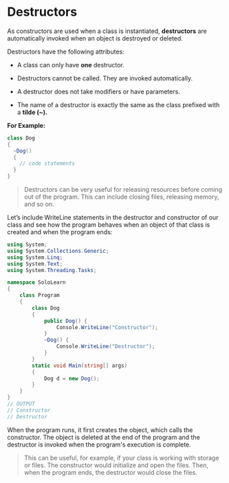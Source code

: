 # Destructors

As constructors are used when a class is instantiated, **destructors** are automatically invoked when an object is destroyed or deleted. 

Destructors have the following attributes:

- A class can only have **one** destructor.

- Destructors cannot be called. They are invoked automatically.

- A destructor does not take modifiers or have parameters. 

- The name of a destructor is exactly the same as the class prefixed with a **tilde (~).**

**For Example:**
```cs
class Dog
{
  ~Dog() 
  {
    // code statements
  }
}
```

> Destructors can be very useful for releasing resources before coming out of the program. This can include closing files, releasing memory, and so on.

Let’s include WriteLine statements in the destructor and constructor of our class and see how the program behaves when an object of that class is created and when the program ends: 

```cs
using System;
using System.Collections.Generic;
using System.Linq;
using System.Text;
using System.Threading.Tasks;

namespace SoloLearn
{
    class Program
    {
        class Dog
        {
            public Dog() {
                Console.WriteLine("Constructor");
            }
            ~Dog() {
                Console.WriteLine("Destructor");
            }
        }
        static void Main(string[] args)
        {
            Dog d = new Dog();
        }
    }
}
// OUTPUT
// Constructor
// Destructor
```
When the program runs, it first creates the object, which calls the constructor. The object is deleted at the end of the program and the destructor is invoked when the program's execution is complete.

> This can be useful, for example, if your class is working with storage or files. The constructor would initialize and open the files. Then, when the program ends, the destructor would close the files.

